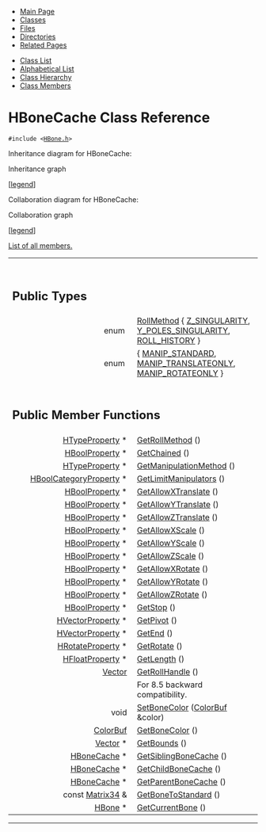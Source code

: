 <div class="tabs">

- [Main Page](index.md)
- <span id="current">[Classes](annotated.md)</span>
- [Files](files.md)
- [Directories](dirs.md)
- [Related Pages](pages.md)

</div>

<div class="tabs">

- [Class List](annotated.md)
- [Alphabetical List](classes.md)
- [Class Hierarchy](hierarchy.md)
- [Class Members](functions.md)

</div>

# HBoneCache Class Reference

`#include <`<a href="HBone_8h-source.md" class="el"><code>HBone.h</code></a>`>`

Inheritance diagram for HBoneCache:

<span class="image placeholder" original-image-src="classHBoneCache__inherit__graph.gif" original-image-title="" border="0" usemap="#HBoneCache__inherit__map">Inheritance graph</span>

\[[legend](graph_legend.md)\]

Collaboration diagram for HBoneCache:

<span class="image placeholder" original-image-src="classHBoneCache__coll__graph.gif" original-image-title="" border="0" usemap="#HBoneCache__coll__map">Collaboration graph</span>

\[[legend](graph_legend.md)\]

[List of all members.](classHBoneCache-members.md)

<table data-border="0" data-cellpadding="0" data-cellspacing="0">
<colgroup>
<col style="width: 50%" />
<col style="width: 50%" />
</colgroup>
<tbody>
<tr>
<td></td>
<td></td>
</tr>
<tr>
<td colspan="2"><br />
&#10;<h2 id="public-types">Public Types</h2></td>
</tr>
<tr>
<td class="memItemLeft" style="text-align: right;" data-nowrap="" data-valign="top">enum  </td>
<td class="memItemRight" data-valign="bottom"><a href="classHBoneCache.md#b4d8902602dd5b62f5b3733df915f51d" class="el">RollMethod</a> { <a href="classHBoneCache.md#b4d8902602dd5b62f5b3733df915f51d4aaa841a56cd6ceaabbed1af3cfa63ba" class="el">Z_SINGULARITY</a>, <a href="classHBoneCache.md#b4d8902602dd5b62f5b3733df915f51dccc40021065ef8ad2868f299f668b20d" class="el">Y_POLES_SINGULARITY</a>, <a href="classHBoneCache.md#b4d8902602dd5b62f5b3733df915f51d84322911d26bccb0bcb0684f8cc13f59" class="el">ROLL_HISTORY</a> }</td>
</tr>
<tr>
<td class="memItemLeft" style="text-align: right;" data-nowrap="" data-valign="top">enum  </td>
<td class="memItemRight" data-valign="bottom">{ <a href="classHBoneCache.md#dca29a1140aadadfd92b34a02fa516ef2664d4f53735a04613bc282b990311a0" class="el">MANIP_STANDARD</a>, <a href="classHBoneCache.md#dca29a1140aadadfd92b34a02fa516efb8225ab4ae17358f582f0b2fe0786c36" class="el">MANIP_TRANSLATEONLY</a>, <a href="classHBoneCache.md#dca29a1140aadadfd92b34a02fa516ef7bb19f7caaa75af743ec4128cf901275" class="el">MANIP_ROTATEONLY</a> }</td>
</tr>
<tr>
<td colspan="2"><br />
&#10;<h2 id="public-member-functions">Public Member Functions</h2></td>
</tr>
<tr>
<td class="memItemLeft" style="text-align: right;" data-nowrap="" data-valign="top"><a href="classHTypeProperty.md" class="el">HTypeProperty</a> * </td>
<td class="memItemRight" data-valign="bottom"><a href="classHBoneCache.md#a507cd27f1f309f39b260e0fa6726d62" class="el">GetRollMethod</a> ()</td>
</tr>
<tr>
<td class="memItemLeft" style="text-align: right;" data-nowrap="" data-valign="top"><a href="classHBoolProperty.md" class="el">HBoolProperty</a> * </td>
<td class="memItemRight" data-valign="bottom"><a href="classHBoneCache.md#c657778ef0580dc8d6f47320853cbd45" class="el">GetChained</a> ()</td>
</tr>
<tr>
<td class="memItemLeft" style="text-align: right;" data-nowrap="" data-valign="top"><a href="classHTypeProperty.md" class="el">HTypeProperty</a> * </td>
<td class="memItemRight" data-valign="bottom"><a href="classHBoneCache.md#a3ea59d2292f93bf2cd480f0c183a551" class="el">GetManipulationMethod</a> ()</td>
</tr>
<tr>
<td class="memItemLeft" style="text-align: right;" data-nowrap="" data-valign="top"><a href="classHBoolCategoryProperty.md" class="el">HBoolCategoryProperty</a> * </td>
<td class="memItemRight" data-valign="bottom"><a href="classHBoneCache.md#6b72919921ce7e1b096d1b22f39ad775" class="el">GetLimitManipulators</a> ()</td>
</tr>
<tr>
<td class="memItemLeft" style="text-align: right;" data-nowrap="" data-valign="top"><a href="classHBoolProperty.md" class="el">HBoolProperty</a> * </td>
<td class="memItemRight" data-valign="bottom"><a href="classHBoneCache.md#939bcec2905d4c14204c0db43a6aaf6f" class="el">GetAllowXTranslate</a> ()</td>
</tr>
<tr>
<td class="memItemLeft" style="text-align: right;" data-nowrap="" data-valign="top"><a href="classHBoolProperty.md" class="el">HBoolProperty</a> * </td>
<td class="memItemRight" data-valign="bottom"><a href="classHBoneCache.md#daf3a6e642de7a461550fbbf7242c94d" class="el">GetAllowYTranslate</a> ()</td>
</tr>
<tr>
<td class="memItemLeft" style="text-align: right;" data-nowrap="" data-valign="top"><a href="classHBoolProperty.md" class="el">HBoolProperty</a> * </td>
<td class="memItemRight" data-valign="bottom"><a href="classHBoneCache.md#223f91a0b1de17e13a95a5f7645fc8bb" class="el">GetAllowZTranslate</a> ()</td>
</tr>
<tr>
<td class="memItemLeft" style="text-align: right;" data-nowrap="" data-valign="top"><a href="classHBoolProperty.md" class="el">HBoolProperty</a> * </td>
<td class="memItemRight" data-valign="bottom"><a href="classHBoneCache.md#36e6eddf1284af76b67a5f81f57e6a6b" class="el">GetAllowXScale</a> ()</td>
</tr>
<tr>
<td class="memItemLeft" style="text-align: right;" data-nowrap="" data-valign="top"><a href="classHBoolProperty.md" class="el">HBoolProperty</a> * </td>
<td class="memItemRight" data-valign="bottom"><a href="classHBoneCache.md#d4764835c664336693200f6bfeb1b9e4" class="el">GetAllowYScale</a> ()</td>
</tr>
<tr>
<td class="memItemLeft" style="text-align: right;" data-nowrap="" data-valign="top"><a href="classHBoolProperty.md" class="el">HBoolProperty</a> * </td>
<td class="memItemRight" data-valign="bottom"><a href="classHBoneCache.md#4c7a58f30a62da3efd1af566b7f39f74" class="el">GetAllowZScale</a> ()</td>
</tr>
<tr>
<td class="memItemLeft" style="text-align: right;" data-nowrap="" data-valign="top"><a href="classHBoolProperty.md" class="el">HBoolProperty</a> * </td>
<td class="memItemRight" data-valign="bottom"><a href="classHBoneCache.md#0d4e118a27febf18c7292f5ba61b43d3" class="el">GetAllowXRotate</a> ()</td>
</tr>
<tr>
<td class="memItemLeft" style="text-align: right;" data-nowrap="" data-valign="top"><a href="classHBoolProperty.md" class="el">HBoolProperty</a> * </td>
<td class="memItemRight" data-valign="bottom"><a href="classHBoneCache.md#739a5e167f5510165e7f2e9050e88041" class="el">GetAllowYRotate</a> ()</td>
</tr>
<tr>
<td class="memItemLeft" style="text-align: right;" data-nowrap="" data-valign="top"><a href="classHBoolProperty.md" class="el">HBoolProperty</a> * </td>
<td class="memItemRight" data-valign="bottom"><a href="classHBoneCache.md#ff91af58db38458b37665645f647bf39" class="el">GetAllowZRotate</a> ()</td>
</tr>
<tr>
<td class="memItemLeft" style="text-align: right;" data-nowrap="" data-valign="top"><a href="classHBoolProperty.md" class="el">HBoolProperty</a> * </td>
<td class="memItemRight" data-valign="bottom"><a href="classHBoneCache.md#c8e51a877bcc736eeba95c906dd4cb1a" class="el">GetStop</a> ()</td>
</tr>
<tr>
<td class="memItemLeft" style="text-align: right;" data-nowrap="" data-valign="top"><a href="classHVectorProperty.md" class="el">HVectorProperty</a> * </td>
<td class="memItemRight" data-valign="bottom"><a href="classHBoneCache.md#cd163c36bdab70b3ad7da9218ad74487" class="el">GetPivot</a> ()</td>
</tr>
<tr>
<td class="memItemLeft" style="text-align: right;" data-nowrap="" data-valign="top"><a href="classHVectorProperty.md" class="el">HVectorProperty</a> * </td>
<td class="memItemRight" data-valign="bottom"><a href="classHBoneCache.md#eaea84cb0d49827aebc23dc5ce16d498" class="el">GetEnd</a> ()</td>
</tr>
<tr>
<td class="memItemLeft" style="text-align: right;" data-nowrap="" data-valign="top"><a href="classHRotateProperty.md" class="el">HRotateProperty</a> * </td>
<td class="memItemRight" data-valign="bottom"><a href="classHBoneCache.md#1d847328e29003cb93b4f5b2e0df52a0" class="el">GetRotate</a> ()</td>
</tr>
<tr>
<td class="memItemLeft" style="text-align: right;" data-nowrap="" data-valign="top"><a href="classHFloatProperty.md" class="el">HFloatProperty</a> * </td>
<td class="memItemRight" data-valign="bottom"><a href="classHBoneCache.md#0670dbd645d0e24b7f8f78d5c15d6aca" class="el">GetLength</a> ()</td>
</tr>
<tr>
<td class="memItemLeft" style="text-align: right;" data-nowrap="" data-valign="top"><a href="classVector.md" class="el">Vector</a> </td>
<td class="memItemRight" data-valign="bottom"><a href="classHBoneCache.md#5b802ba8e1093510813427e3845eb03c" class="el">GetRollHandle</a> ()</td>
</tr>
<tr>
<td class="mdescLeft"> </td>
<td class="mdescRight">For 8.5 backward compatibility. <a href="#5b802ba8e1093510813427e3845eb03c"></a><br />
</td>
</tr>
<tr>
<td class="memItemLeft" style="text-align: right;" data-nowrap="" data-valign="top">void </td>
<td class="memItemRight" data-valign="bottom"><a href="classHBoneCache.md#457f4c2b50f7e26fb0af8eed2434b5de" class="el">SetBoneColor</a> (<a href="classColorBuf.md" class="el">ColorBuf</a> &amp;color)</td>
</tr>
<tr>
<td class="memItemLeft" style="text-align: right;" data-nowrap="" data-valign="top"><a href="classColorBuf.md" class="el">ColorBuf</a> </td>
<td class="memItemRight" data-valign="bottom"><a href="classHBoneCache.md#f874f6f9a097bd96887f22d26d64ad3e" class="el">GetBoneColor</a> ()</td>
</tr>
<tr>
<td class="memItemLeft" style="text-align: right;" data-nowrap="" data-valign="top"><a href="classVector.md" class="el">Vector</a> * </td>
<td class="memItemRight" data-valign="bottom"><a href="classHBoneCache.md#290ff228cbcee1825af7d3d7440d7fa5" class="el">GetBounds</a> ()</td>
</tr>
<tr>
<td class="memItemLeft" style="text-align: right;" data-nowrap="" data-valign="top"><a href="classHBoneCache.md" class="el">HBoneCache</a> * </td>
<td class="memItemRight" data-valign="bottom"><a href="classHBoneCache.md#1027a808f585a06ebd367cc3cbf1a83b" class="el">GetSiblingBoneCache</a> ()</td>
</tr>
<tr>
<td class="memItemLeft" style="text-align: right;" data-nowrap="" data-valign="top"><a href="classHBoneCache.md" class="el">HBoneCache</a> * </td>
<td class="memItemRight" data-valign="bottom"><a href="classHBoneCache.md#fc081323b0e35d76b80274b170cd8867" class="el">GetChildBoneCache</a> ()</td>
</tr>
<tr>
<td class="memItemLeft" style="text-align: right;" data-nowrap="" data-valign="top"><a href="classHBoneCache.md" class="el">HBoneCache</a> * </td>
<td class="memItemRight" data-valign="bottom"><a href="classHBoneCache.md#c27c3c337c5c045153d6c237833e2286" class="el">GetParentBoneCache</a> ()</td>
</tr>
<tr>
<td class="memItemLeft" style="text-align: right;" data-nowrap="" data-valign="top">const <a href="classMatrix34.md" class="el">Matrix34</a> &amp; </td>
<td class="memItemRight" data-valign="bottom"><a href="classHBoneCache.md#a573ef0d3c4edccc3e1b01a594da82b0" class="el">GetBoneToStandard</a> ()</td>
</tr>
<tr>
<td class="memItemLeft" style="text-align: right;" data-nowrap="" data-valign="top"><a href="classHBone.md" class="el">HBone</a> * </td>
<td class="memItemRight" data-valign="bottom"><a href="classHBoneCache.md#db4a871cefb6385afcb3e7779e9539b0" class="el">GetCurrentBone</a> ()</td>
</tr>
</tbody>
</table>

------------------------------------------------------------------------

<span id="_details"></span>

